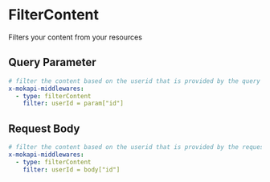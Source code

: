 # FilterContent

Filters your content from your resources

## Query Parameter

```yaml
# filter the content based on the userid that is provided by the query parameter id
x-mokapi-middlewares:
  - type: filterContent
    filter: userId = param["id"]
```

## Request Body

```yaml
# filter the content based on the userid that is provided by the request body parameter id
x-mokapi-middlewares:
  - type: filterContent
    filter: userId = body["id"]
```